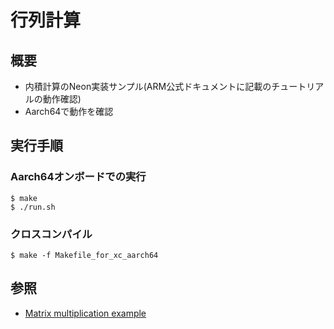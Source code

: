 # 行列計算

## 概要

* 内積計算のNeon実装サンプル(ARM公式ドキュメントに記載のチュートリアルの動作確認)
* Aarch64で動作を確認

## 実行手順

### Aarch64オンボードでの実行

	$ make
	$ ./run.sh

### クロスコンパイル

	$ make -f Makefile_for_xc_aarch64

## 参照

* [Matrix multiplication example](https://developer.arm.com/documentation/102467/0100/Matrix-multiplication-example)
